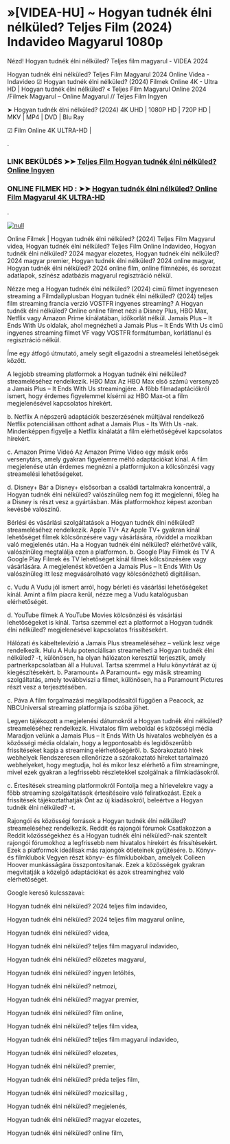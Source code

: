 # »[VIDEA-HU] ~ Hogyan tudnék élni nélküled? Teljes Film (2024) Indavideo Magyarul 1080p





Nézd! Hogyan tudnék élni nélküled? Teljes film magyarul - VIDEA 2024

Hogyan tudnék élni nélküled? Teljes Film Magyarul 2024 Online Videa - Indavideo ☑ Hogyan tudnék élni nélküled? (2024) Filmek Online 4K - Ultra HD | Hogyan tudnék élni nélküled? « Teljes Film Magyarul Online 2024 /Filmek Magyarul – Online Magyarul // Teljes Film Ingyen

➤ Hogyan tudnék élni nélküled? (2024) 4K UHD | 1080P HD | 720P HD | MKV | MP4 | DVD | Blu Ray

☑ Film Online 4K ULTRA-HD |

.

### LINK BEKÜLDÉS ➤➤ [Teljes Film Hogyan tudnék élni nélküled? Online Ingyen](https://t.co/rgn9T0CaoL)

### ONLINE FILMEK HD : ➤➤ [Hogyan tudnék élni nélküled? Online Film Magyarul 4K ULTRA-HD](https://t.co/rgn9T0CaoL)
.

[![null](https://static.wixstatic.com/media/855a25_043b5abeb4ae4d35ac003198e7fe56ed~mv2.gif)](https://t.co/rgn9T0CaoL)

Online Filmek | Hogyan tudnék élni nélküled? (2024) Teljes Film Magyarul videa, Hogyan tudnék élni nélküled? Teljes Film Online Indavideo, Hogyan tudnék élni nélküled? 2024 magyar elozetes, Hogyan tudnék élni nélküled? 2024 magyar premier, Hogyan tudnék élni nélküled? 2024 online magyar, Hogyan tudnék élni nélküled? 2024 online film, online filmnézés, és sorozat adatlapok, színész adatbázis magyarul regisztráció nélkül.

Nézze meg a Hogyan tudnék élni nélküled? (2024) című filmet ingyenesen streaming a Filmdailyplusban Hogyan tudnék élni nélküled? (2024) teljes film streaming francia verzió VOSTFR ingyenes streaming? A Hogyan tudnék élni nélküled? Online online filmet nézi a Disney Plus, HBO Max, Netflix vagy Amazon Prime kínálatában, időkorlát nélkül. Jamais Plus – It Ends With Us oldalak, ahol megnézheti a Jamais Plus – It Ends With Us című ingyenes streaming filmet VF vagy VOSTFR formátumban, korlátlanul és regisztráció nélkül.

Íme egy átfogó útmutató, amely segít eligazodni a streamelési lehetőségek között.

A legjobb streaming platformok a Hogyan tudnék élni nélküled? streameléséhez rendelkezik. HBO Max Az HBO Max első számú versenyző a Jamais Plus – It Ends With Us streamingjére. A főbb filmadaptációkról ismert, hogy érdemes figyelemmel kísérni az HBO Max-ot a film megjelenésével kapcsolatos hírekért.

b. Netflix A népszerű adaptációk beszerzésének múltjával rendelkező Netflix potenciálisan otthont adhat a Jamais Plus - Its With Us -nak. Mindenképpen figyelje a Netflix kínálatát a film elérhetőségével kapcsolatos hírekért.

c. Amazon Prime Videó Az Amazon Prime Video egy másik erős versenytárs, amely gyakran figyelemre méltó adaptációkat kínál. A film megjelenése után érdemes megnézni a platformjukon a kölcsönzési vagy streamelési lehetőségeket.

d. Disney+ Bár a Disney+ elsősorban a családi tartalmakra koncentrál, a Hogyan tudnék élni nélküled? valószínűleg nem fog itt megjelenni, főleg ha a Disney is részt vesz a gyártásban. Más platformokhoz képest azonban kevésbé valószínű.

Bérlési és vásárlási szolgáltatások a Hogyan tudnék élni nélküled? streameléséhez rendelkezik. Apple TV+ Az Apple TV+ gyakran kínál lehetőséget filmek kölcsönzésére vagy vásárlására, röviddel a mozikban való megjelenés után. Ha a Hogyan tudnék élni nélküled? elérhetővé válik, valószínűleg megtalálja ezen a platformon. b. Google Play Filmek és TV A Google Play Filmek és TV lehetőséget kínál filmek kölcsönzésére vagy vásárlására. A megjelenést követően a Jamais Plus – It Ends With Us valószínűleg itt lesz megvásárolható vagy kölcsönözhető digitálisan.

c. Vudu A Vudu jól ismert arról, hogy bérleti és vásárlási lehetőségeket kínál. Amint a film piacra kerül, nézze meg a Vudu katalógusban elérhetőségét.

d. YouTube filmek A YouTube Movies kölcsönzési és vásárlási lehetőségeket is kínál. Tartsa szemmel ezt a platformot a Hogyan tudnék élni nélküled? megjelenésével kapcsolatos frissítésekért.

Hálózati és kábeltelevízió a Jamais Plus streameléséhez – velünk lesz vége rendelkezik. Hulu A Hulu potenciálisan streamelheti a Hogyan tudnék élni nélküled? -t, különösen, ha olyan hálózaton keresztül terjesztik, amely partnerkapcsolatban áll a Huluval. Tartsa szemmel a Hulu könyvtárát az új kiegészítésekért. b. Paramount+ A Paramount+ egy másik streaming szolgáltatás, amely továbbviszi a filmet, különösen, ha a Paramount Pictures részt vesz a terjesztésében.

c. Páva A film forgalmazási megállapodásaitól függően a Peacock, az NBCUniversal streaming platformja is szóba jöhet.

Legyen tájékozott a megjelenési dátumokról a Hogyan tudnék élni nélküled? streameléséhez rendelkezik. Hivatalos film weboldal és közösségi média Maradjon velünk a Jamais Plus – It Ends With Us hivatalos webhelyén és a közösségi média oldalain, hogy a legpontosabb és legidőszerűbb frissítéseket kapja a streaming elérhetőségéről. b. Szórakoztató hírek webhelyek Rendszeresen ellenőrizze a szórakoztató híreket tartalmazó webhelyeket, hogy megtudja, hol és mikor lesz elérhető a film streamingre, mivel ezek gyakran a legfrissebb részletekkel szolgálnak a filmkiadásokról.

c. Értesítések streaming platformokról Fontolja meg a hírlevelekre vagy a főbb streaming szolgáltatások értesítéseire való feliratkozást. Ezek a frissítések tájékoztathatják Önt az új kiadásokról, beleértve a Hogyan tudnék élni nélküled? -t.

Rajongói és közösségi források a Hogyan tudnék élni nélküled? streameléséhez rendelkezik. Reddit és rajongói fórumok Csatlakozzon a Reddit közösségekhez és a Hogyan tudnék élni nélküled?-nak szentelt rajongói fórumokhoz a legfrissebb nem hivatalos hírekért és frissítésekért. Ezek a platformok ideálisak más rajongók ötleteinek gyűjtésére. b. Könyv- és filmklubok Vegyen részt könyv- és filmklubokban, amelyek Colleen Hoover munkásságára összpontosítanak. Ezek a közösségek gyakran megvitatják a közelgő adaptációkat és azok streaminghez való elérhetőségét.

Google kereső kulcsszavai:

Hogyan tudnék élni nélküled? 2024 teljes film indavideo,

Hogyan tudnék élni nélküled? 2024 teljes film magyarul online,

Hogyan tudnék élni nélküled? videa,

Hogyan tudnék élni nélküled? teljes film magyarul indavideo,

Hogyan tudnék élni nélküled? előzetes magyarul,

Hogyan tudnék élni nélküled? ingyen letöltés,

Hogyan tudnék élni nélküled? netmozi,

Hogyan tudnék élni nélküled? magyar premier,

Hogyan tudnék élni nélküled? film online,

Hogyan tudnék élni nélküled? teljes film videa,

Hogyan tudnék élni nélküled? teljes film magyarul indavideo,

Hogyan tudnék élni nélküled? elozetes,

Hogyan tudnék élni nélküled? premier,

Hogyan tudnék élni nélküled? préda teljes film,

Hogyan tudnék élni nélküled? mozicsillag ,

Hogyan tudnék élni nélküled? megjelenés,

Hogyan tudnék élni nélküled? magyar elozetes,

Hogyan tudnék élni nélküled? online film,
